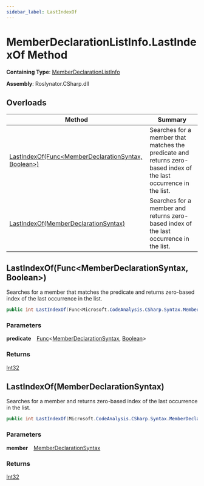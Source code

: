 ```yaml
---
sidebar_label: LastIndexOf
---
```


# MemberDeclarationListInfo\.LastIndexOf Method

**Containing Type**: [MemberDeclarationListInfo](../index.md)

**Assembly**: Roslynator\.CSharp\.dll

## Overloads

| Method | Summary |
| ------ | ------- |
| [LastIndexOf(Func&lt;MemberDeclarationSyntax, Boolean&gt;)](#2832811949) | Searches for a member that matches the predicate and returns zero\-based index of the last occurrence in the list\. |
| [LastIndexOf(MemberDeclarationSyntax)](#3105192583) | Searches for a member and returns zero\-based index of the last occurrence in the list\. |

<a id="2832811949"></a>

## LastIndexOf\(Func&lt;MemberDeclarationSyntax, Boolean&gt;\) 

  
Searches for a member that matches the predicate and returns zero\-based index of the last occurrence in the list\.

```csharp
public int LastIndexOf(Func<Microsoft.CodeAnalysis.CSharp.Syntax.MemberDeclarationSyntax, bool> predicate)
```

### Parameters

**predicate** &ensp; [Func](https://docs.microsoft.com/en-us/dotnet/api/system.func-2)&lt;[MemberDeclarationSyntax](https://docs.microsoft.com/en-us/dotnet/api/microsoft.codeanalysis.csharp.syntax.memberdeclarationsyntax), [Boolean](https://docs.microsoft.com/en-us/dotnet/api/system.boolean)&gt;

### Returns

[Int32](https://docs.microsoft.com/en-us/dotnet/api/system.int32)

<a id="3105192583"></a>

## LastIndexOf\(MemberDeclarationSyntax\) 

  
Searches for a member and returns zero\-based index of the last occurrence in the list\.

```csharp
public int LastIndexOf(Microsoft.CodeAnalysis.CSharp.Syntax.MemberDeclarationSyntax member)
```

### Parameters

**member** &ensp; [MemberDeclarationSyntax](https://docs.microsoft.com/en-us/dotnet/api/microsoft.codeanalysis.csharp.syntax.memberdeclarationsyntax)

### Returns

[Int32](https://docs.microsoft.com/en-us/dotnet/api/system.int32)

